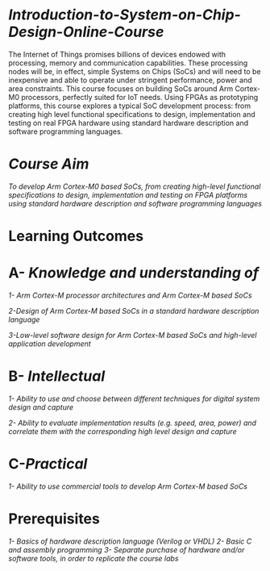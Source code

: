 # *Introduction-to-System-on-Chip-Design-Online-Course*

The Internet of Things promises billions of devices endowed with processing, memory and communication capabilities. These processing nodes will be, in effect, simple Systems on Chips (SoCs) and will need to be inexpensive and able to operate under stringent performance, power and area constraints. This course focuses on building SoCs around Arm Cortex-M0 processors, perfectly suited for IoT needs. Using FPGAs as prototyping platforms, this course explores a typical SoC development process: from creating high level functional specifications to design, implementation and testing on real FPGA hardware using standard hardware description and software programming languages.


# *Course Aim*
*To develop Arm Cortex-M0 based SoCs, from creating high-level functional specifications to design, implementation and testing on FPGA platforms using standard hardware description and software programming languages*

# Learning Outcomes

# A- *Knowledge and understanding of*

*1- Arm Cortex-M processor architectures and Arm Cortex-M based SoCs*

*2-Design of Arm Cortex-M based SoCs in a standard hardware description language*

*3-Low-level software design for Arm Cortex-M based SoCs and high-level application development*

# B- *Intellectual*

*1- Ability to use and choose between different techniques for digital system design and capture*

*2- Ability to evaluate implementation results (e.g. speed, area, power) and correlate them with the corresponding high level design and capture*

# C-*Practical*

*1- Ability to use commercial tools to develop Arm Cortex-M based SoCs*

# Prerequisites

*1- Basics of hardware description language (Verilog or VHDL)*
*2- Basic C and assembly programming*
*3- Separate purchase of hardware and/or software tools, in order to replicate the course labs*
